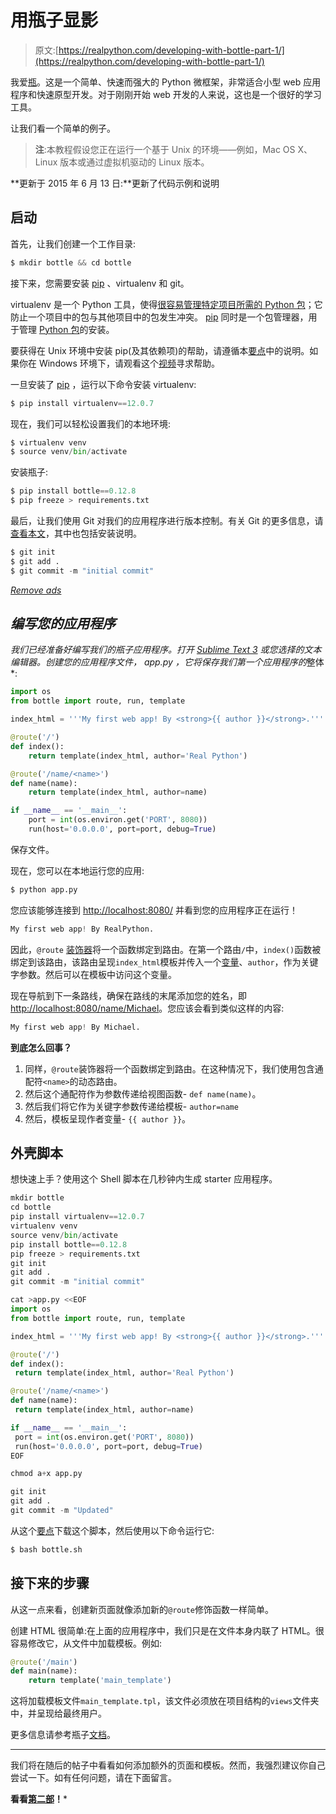 # 用瓶子显影

> 原文:[https://realpython.com/developing-with-bottle-part-1/](https://realpython.com/developing-with-bottle-part-1/)

我爱[瓶](http://bottlepy.org/docs/stable/)。这是一个简单、快速而强大的 Python 微框架，非常适合小型 web 应用程序和快速原型开发。对于刚刚开始 web 开发的人来说，这也是一个很好的学习工具。

让我们看一个简单的例子。

> **注**:本教程假设您正在运行一个基于 Unix 的环境——例如，Mac OS X、Linux 版本或通过虚拟机驱动的 Linux 版本。

**更新于 2015 年 6 月 13 日:**更新了代码示例和说明

## 启动

首先，让我们创建一个工作目录:

```py
$ mkdir bottle && cd bottle
```

接下来，您需要安装 [pip](https://realpython.com/what-is-pip/) 、virtualenv 和 git。

virtualenv 是一个 Python 工具，使得[很容易管理特定项目所需的 Python 包](https://realpython.com/python-virtual-environments-a-primer/)；它防止一个项目中的包与其他项目中的包发生冲突。 [pip](https://pypi.python.org/pypi/pip) 同时是一个包管理器，用于管理 [Python 包](https://realpython.com/python-modules-packages/)的安装。

要获得在 Unix 环境中安装 pip(及其依赖项)的帮助，请遵循本[要点](https://gist.github.com/mjhea0/5692708)中的说明。如果你在 Windows 环境下，请观看这个[视频](http://www.youtube.com/watch?v=MIHYflJwyLk)寻求帮助。

一旦安装了 [pip](https://realpython.com/courses/what-is-pip/) ，运行以下命令安装 virtualenv:

```py
$ pip install virtualenv==12.0.7
```

现在，我们可以轻松设置我们的本地环境:

```py
$ virtualenv venv
$ source venv/bin/activate
```

安装瓶子:

```py
$ pip install bottle==0.12.8
$ pip freeze > requirements.txt
```

最后，让我们使用 Git 对我们的应用程序进行版本控制。有关 Git 的更多信息，请[查看本文](https://realpython.com/python-git-github-intro/)，其中也包括安装说明。

```py
$ git init
$ git add .
$ git commit -m "initial commit"
```

[*Remove ads*](/account/join/)

## *编写您的应用程序*

 *我们已经准备好编写我们的瓶子应用程序。打开 [Sublime Text 3](https://realpython.com/setting-up-sublime-text-3-for-full-stack-python-development/) 或您选择的文本编辑器。创建您的应用程序文件， *app.py* ，它将保存我们第一个应用程序的*整体*:

```py
import os
from bottle import route, run, template

index_html = '''My first web app! By <strong>{{ author }}</strong>.'''

@route('/')
def index():
    return template(index_html, author='Real Python')

@route('/name/<name>')
def name(name):
    return template(index_html, author=name)

if __name__ == '__main__':
    port = int(os.environ.get('PORT', 8080))
    run(host='0.0.0.0', port=port, debug=True)
```

保存文件。

现在，您可以在本地运行您的应用:

```py
$ python app.py
```

您应该能够连接到 [http://localhost:8080/](http://localhost:8080/) 并看到您的应用程序正在运行！

```py
My first web app! By RealPython.
```

因此，`@route` [装饰器](https://realpython.com/primer-on-python-decorators/)将一个函数绑定到路由。在第一个路由`/`中，`index()`函数被绑定到该路由，该路由呈现`index_html`模板并传入一个[变量](https://realpython.com/python-variables/)、`author`，作为关键字参数。然后可以在模板中访问这个变量。

现在导航到下一条路线，确保在路线的末尾添加您的姓名，即[http://localhost:8080/name/Michael](http://localhost:8080/name/Michael)。您应该会看到类似这样的内容:

```py
My first web app! By Michael.
```

**到底怎么回事？**

1.  同样，`@route`装饰器将一个函数绑定到路由。在这种情况下，我们使用包含通配符`<name>`的动态路由。
2.  然后这个通配符作为参数传递给视图函数- `def name(name)`。
3.  然后我们将它作为关键字参数传递给模板- `author=name`
4.  然后，模板呈现作者变量- `{{ author }}`。

## 外壳脚本

想快速上手？使用这个 Shell 脚本在几秒钟内生成 starter 应用程序。

```py
mkdir bottle
cd bottle
pip install virtualenv==12.0.7
virtualenv venv
source venv/bin/activate
pip install bottle==0.12.8
pip freeze > requirements.txt
git init
git add .
git commit -m "initial commit"

cat >app.py <<EOF
import os
from bottle import route, run, template

index_html = '''My first web app! By <strong>{{ author }}</strong>.'''

@route('/')
def index():
 return template(index_html, author='Real Python')

@route('/name/<name>')
def name(name):
 return template(index_html, author=name)

if __name__ == '__main__':
 port = int(os.environ.get('PORT', 8080))
 run(host='0.0.0.0', port=port, debug=True)
EOF

chmod a+x app.py

git init
git add .
git commit -m "Updated"
```

从这个[要点](https://gist.github.com/mjhea0/5784132)下载这个脚本，然后使用以下命令运行它:

```py
$ bash bottle.sh
```

## 接下来的步骤

从这一点来看，创建新页面就像添加新的`@route`修饰函数一样简单。

创建 HTML 很简单:在上面的应用程序中，我们只是在文件本身内联了 HTML。很容易修改它，从文件中加载模板。例如:

```py
@route('/main')
def main(name):
    return template('main_template')
```

这将加载模板文件`main_template.tpl`，该文件必须放在项目结构的`views`文件夹中，并呈现给最终用户。

更多信息请参考瓶子[文档](http://bottlepy.org/docs/dev/)。

* * *

我们将在随后的帖子中看看如何添加额外的页面和模板。然而，我强烈建议你自己尝试一下。如有任何问题，请在下面留言。

**看看[第二部](https://realpython.com/developing-with-bottle-part-2-plot-ly-api/)！***